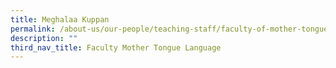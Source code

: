 ```yaml
---
title: Meghalaa Kuppan
permalink: /about-us/our-people/teaching-staff/faculty-of-mother-tongue-languages/meghalaa-kuppan/
description: ""
third_nav_title: Faculty Mother Tongue Language
---
```

